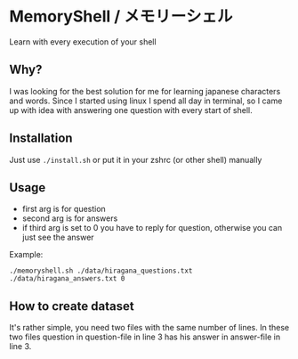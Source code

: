 # MemoryShell / メモリーシェル
Learn with every execution of your shell

## Why?
I was looking for the best solution for me for learning japanese characters and words. Since I started using linux I spend all day in terminal, so I came up with idea with answering one question with every start of shell.

## Installation
Just use ``./install.sh`` or put it in your zshrc (or other shell) manually

## Usage
- first arg is for question
- second arg is for answers
- if third arg is set to 0 you have to reply for question, otherwise you can just see the answer

Example:
```
./memoryshell.sh ./data/hiragana_questions.txt ./data/hiragana_answers.txt 0
```

## How to create dataset
It's rather simple, you need two files with the same number of lines. In these two files question in question-file in line 3 has his answer in answer-file in line 3.
